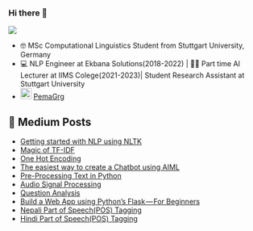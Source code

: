 ### Hi there 👋

![](https://komarev.com/ghpvc/?username=pemagrg1)

- 🤓 MSc Computational Linguistics Student from Stuttgart University, Germany
- 💻	NLP Engineer at Ekbana Solutions(2018-2022) | 👩‍🏫 Part time AI Lecturer at IIMS Colege(2021-2023)| Student Research Assistant at Stuttgart University
- <img alt="PemaGrg | LinkedIn" width="22px" src="https://cdn.jsdelivr.net/npm/simple-icons@v3/icons/linkedin.svg" /> <a href=https://www.linkedin.com/in/pemagrg/>PemaGrg</a>

##  📕  Medium Posts
- [Getting started with NLP using NLTK](https://becominghuman.ai/nlp-for-beginners-using-nltk-f58ec22005cd)
- [Magic of TF-IDF](https://medium.com/analytics-vidhya/magic-of-tf-idf-202649d39c2f)
- [One Hot Encoding](https://medium.com/zero-equals-false/one-hot-encoding-129ccc293cda)
- [The easiest way to create a Chatbot using AIML](https://medium.com/ekbana/the-easiest-way-to-create-a-chatbot-using-aiml-ec09b12dd2e1)
- [Pre-Processing Text in Python](https://medium.com/ekbana/pre-processing-text-in-python-ad13ea544dae)
- [Audio Signal Processing](https://medium.com/ekbana/audio-signal-processing-f7e86d415489)
- [Question Analysis](https://pemagrg.medium.com/question-analysis-967ff91603e9)
- [Build a Web App using Python’s Flask — For Beginners](https://pemagrg.medium.com/build-a-web-app-using-pythons-flask-for-beginners-f28315256893)
- [Nepali Part of Speech(POS) Tagging](https://medium.com/ekbana/nepali-part-of-speech-pos-tagging-72eff56111c0)
- [Hindi Part of Speech(POS) Tagging](https://medium.com/ekbana/hindi-part-of-speech-pos-tagging-5c3b8a6302b4)
